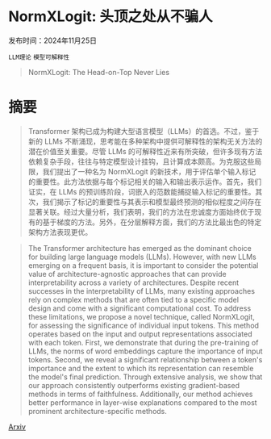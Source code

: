 # NormXLogit: 头顶之处从不骗人

发布时间：2024年11月25日

`LLM理论` `模型可解释性`

> NormXLogit: The Head-on-Top Never Lies

# 摘要

> Transformer 架构已成为构建大型语言模型（LLMs）的首选。不过，鉴于新的 LLMs 不断涌现，思考能在多种架构中提供可解释性的架构无关方法的潜在价值至关重要。尽管 LLMs 的可解释性近来有所突破，但许多现有方法依赖复杂手段，往往与特定模型设计挂钩，且计算成本颇高。为克服这些局限，我们提出了一种名为 NormXLogit 的新技术，用于评估单个输入标记的重要性。此方法依据与每个标记相关的输入和输出表示运作。首先，我们证实，在 LLMs 的预训练阶段，词嵌入的范数能捕捉输入标记的重要性。其次，我们揭示了标记的重要性与其表示和模型最终预测的相似程度之间存在显著关联。经过大量分析，我们表明，我们的方法在忠诚度方面始终优于现有的基于梯度的方法。另外，在分层解释方面，我们的方法比最出色的特定架构方法表现更优。

> The Transformer architecture has emerged as the dominant choice for building large language models (LLMs). However, with new LLMs emerging on a frequent basis, it is important to consider the potential value of architecture-agnostic approaches that can provide interpretability across a variety of architectures. Despite recent successes in the interpretability of LLMs, many existing approaches rely on complex methods that are often tied to a specific model design and come with a significant computational cost. To address these limitations, we propose a novel technique, called NormXLogit, for assessing the significance of individual input tokens. This method operates based on the input and output representations associated with each token. First, we demonstrate that during the pre-training of LLMs, the norms of word embeddings capture the importance of input tokens. Second, we reveal a significant relationship between a token's importance and the extent to which its representation can resemble the model's final prediction. Through extensive analysis, we show that our approach consistently outperforms existing gradient-based methods in terms of faithfulness. Additionally, our method achieves better performance in layer-wise explanations compared to the most prominent architecture-specific methods.

[Arxiv](https://arxiv.org/abs/2411.16252)